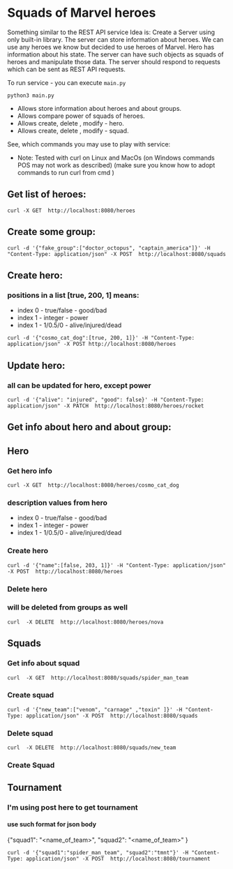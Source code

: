 # Squads of Marvel heroes
Something similar to the REST API service
Idea is:
Create a Server using only built-in library. The server can store information about heroes.
We can use any heroes we know but decided to use heroes of Marvel. 
Hero has information about his state. 
The server can have such objects as squads of heroes and manipulate those data.
The server should respond to requests which can be sent as REST API requests.

To run service - you can execute `main.py`

`python3 main.py`


- Allows store information about heroes and about groups.
- Allows compare power of squads of heroes.
- Allows create, delete , modify - hero.
- Allows create, delete , modify - squad.


See, which commands you may use to play with service:
- Note: Tested with curl on Linux and MacOs (on Windows commands POS may not
  work as described)
(make sure you know how to adopt commands to run curl from cmd )

## Get list of heroes:

`curl -X GET  http://localhost:8080/heroes`


## Create some group:
`curl -d '{"fake_group":["doctor_octopus", "captain_america"]}' -H
"Content-Type:
application/json" -X POST  http://localhost:8080/squads`


## Create hero:
###  positions in a list [true, 200, 1] means:
- index 0 - true/false -  good/bad
- index 1 - integer    -  power
- index 1 - 1/0.5/0    -  alive/injured/dead

`curl -d '{"cosmo_cat_dog":[true, 200, 1]}' -H "Content-Type:
application/json" -X POST http://localhost:8080/heroes`

## Update hero:
### all can be updated for hero,  except power
`curl -d '{"alive": "injured", "good": false}' -H "Content-Type: application/json" -X PATCH  http://localhost:8080/heroes/rocket`

## Get info about hero and about group:

## Hero
### Get hero info
`curl -X GET  http://localhost:8080/heroes/cosmo_cat_dog`
### description values from hero
- index 0 - true/false -  good/bad
- index 1 - integer    -  power
- index 1 - 1/0.5/0    -  alive/injured/dead
### Create hero
`curl -d '{"name":[false, 203, 1]}' -H "Content-Type: application/json" -X POST  http://localhost:8080/heroes`


### Delete hero
### will be deleted from groups as well
`curl  -X DELETE  http://localhost:8080/heroes/nova`

## Squads
### Get info about squad
`curl  -X GET  http://localhost:8080/squads/spider_man_team`

### Create squad
`curl -d '{"new_team":["venom", "carnage" ,"toxin" ]}' -H "Content-Type:
application/json" -X POST  http://localhost:8080/squads`

### Delete squad
`curl  -X DELETE  http://localhost:8080/squads/new_team`

### Create Squad


## Tournament
### I'm using post here to get tournament
#### use such format for json body
{"squad1": "<name_of_team>",
 "squad2": "<name_of_team>"
}

 `curl -d '{"squad1":"spider_man_team", "squad2":"tmnt"}' -H "Content-Type:
 application/json" -X POST  http://localhost:8080/tournament`
